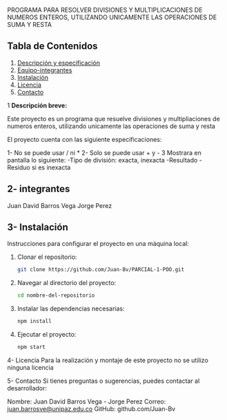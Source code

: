 PROGRAMA PARA RESOLVER DIVISIONES Y MULTIPLICACIONES DE NUMEROS ENTEROS, UTILIZANDO UNICAMENTE LAS OPERACIONES DE SUMA Y RESTA

## Tabla de Contenidos

1. [Descripción y especificación](#descripción)
2. [Equipo-integrantes](#equipo-integrantes)
3. [Instalación](#instalación)
4. [Licencia](#licencia)
5. [Contacto](#contacto)



1 **Descripción breve:** 

Este proyecto es un programa que resuelve divisiones y multipliaciones de numeros enteros, utilizando unicamente las operaciones
de suma y resta


El proyecto cuenta con las siguiente especificaciones:

1- No se puede usar / ni *
2- Solo se puede usar + y -
3 Mostrara en pantalla lo siguiente:
-Tipo de división: exacta, inexacta
-Resultado
-Residuo si es inexacta

## 2- integrantes
Juan David Barros Vega
Jorge Perez

## 3- Instalación

Instrucciones para configurar el proyecto en una máquina local:

1. Clonar el repositorio:
    ```bash
    git clone https://github.com/Juan-Bv/PARCIAL-1-POO.git
    ```
2. Navegar al directorio del proyecto:
    ```bash
    cd nombre-del-repositorio
    ```
3. Instalar las dependencias necesarias:
    ```bash
    npm install
    ```
4. Ejecutar el proyecto:
    ```bash
    npm start
    ```


4- Licencia
Para la realización y montaje de este proyecto no se utilizo ninguna licencia 

5- Contacto
Si tienes preguntas o sugerencias, puedes contactar al desarrollador:

Nombre: Juan David Barros Vega - Jorge Perez
Correo: juan.barrosve@unipaz.edu.co
GitHub: github.com/Juan-Bv
